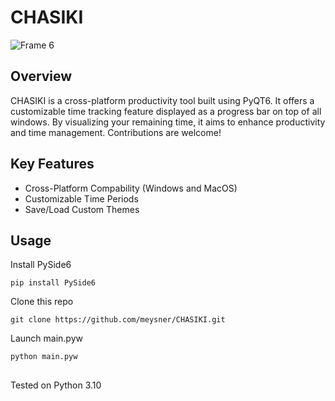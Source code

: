 # CHASIKI

![Frame 6](https://cdn.discordapp.com/attachments/1081195391426498581/1205188016751116382/Frame_11.png)

## Overview
CHASIKI is a cross-platform productivity tool built using PyQT6. It offers a customizable time tracking feature displayed as a progress bar on top of all windows. By visualizing your remaining time, it aims to enhance productivity and time management. Contributions are welcome!

## Key Features
* Cross-Platform Compability (Windows and MacOS)
* Customizable Time Periods
* Save/Load Custom Themes

## Usage
Install PySide6
```shell
pip install PySide6
```
Clone this repo
```shell
git clone https://github.com/meysner/CHASIKI.git
```
Launch main.pyw
```shell
python main.pyw
```

## 
Tested on Python 3.10



